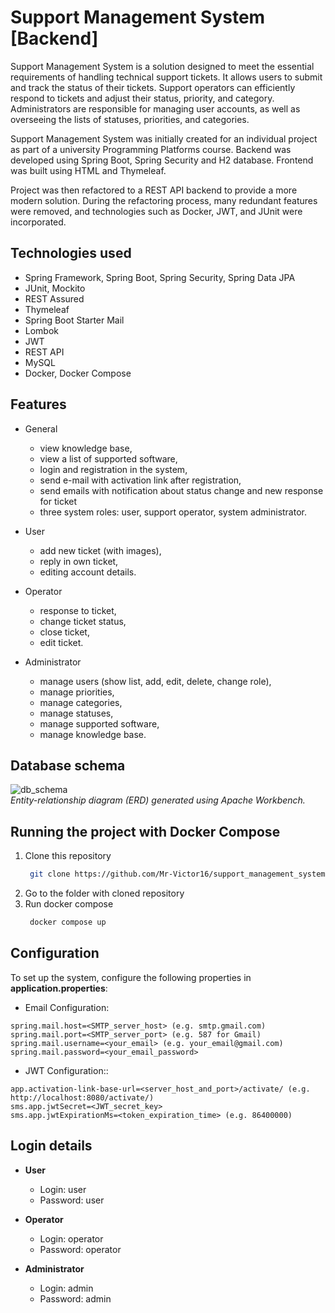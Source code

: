 # Support Management System [Backend]
Support Management System is a solution designed to meet the essential requirements of handling technical support tickets. It allows users to submit and track the status of their tickets. Support operators can efficiently respond to tickets and adjust their status, priority, and category. Administrators are responsible for managing user accounts, as well as overseeing the lists of statuses, priorities, and categories.

Support Management System was initially created for an individual project as part of a university Programming Platforms course. Backend was developed using Spring Boot, Spring Security and H2 database. Frontend was built using HTML and Thymeleaf.

Project was then refactored to a REST API backend to provide a more modern solution. During the refactoring process, many redundant features were removed, and technologies such as Docker, JWT, and JUnit were incorporated.

## Technologies used
+ Spring Framework, Spring Boot, Spring Security, Spring Data JPA
+ JUnit, Mockito
+ REST Assured
+ Thymeleaf
+ Spring Boot Starter Mail
+ Lombok
+ JWT
+ REST API
+ MySQL
+ Docker, Docker Compose

## Features
- General 
  - view knowledge base,
  - view a list of supported software,
  - login and registration in the system,
  - send e-mail with activation link after registration,
  - send emails with notification about status change and new response for ticket
  - three system roles: user, support operator, system administrator.


- User 
  - add new ticket (with images),
  - reply in own ticket,
  - editing account details.


- Operator
  - response to ticket,
  - change ticket status,
  - close ticket,
  - edit ticket.


- Administrator
  - manage users (show list, add, edit, delete, change role),
  - manage priorities,
  - manage categories,
  - manage statuses,
  - manage supported software,
  - manage knowledge base.

##  Database schema
![db_schema](https://github.com/user-attachments/assets/c075a487-595d-49e0-a915-09c12feee1e7)  
_Entity-relationship diagram (ERD) generated using Apache Workbench._

## Running the project with Docker Compose
1. Clone this repository
   ```bash
    git clone https://github.com/Mr-Victor16/support_management_system
   ```
2. Go to the folder with cloned repository
3. Run docker compose
   ```bash
    docker compose up
   ```
   
## Configuration
To set up the system, configure the following properties in **application.properties**:
- Email Configuration:
```
spring.mail.host=<SMTP_server_host> (e.g. smtp.gmail.com)
spring.mail.port=<SMTP_server_port> (e.g. 587 for Gmail)
spring.mail.username=<your_email> (e.g. your_email@gmail.com)
spring.mail.password=<your_email_password>
```
- JWT Configuration::
```
app.activation-link-base-url=<server_host_and_port>/activate/ (e.g. http://localhost:8080/activate/)
sms.app.jwtSecret=<JWT_secret_key>
sms.app.jwtExpirationMs=<token_expiration_time> (e.g. 86400000)
```

## Login details
- **User**
  - Login: user
  - Password: user

- **Operator**
  - Login: operator
  - Password: operator

- **Administrator**
  - Login: admin
  - Password: admin

